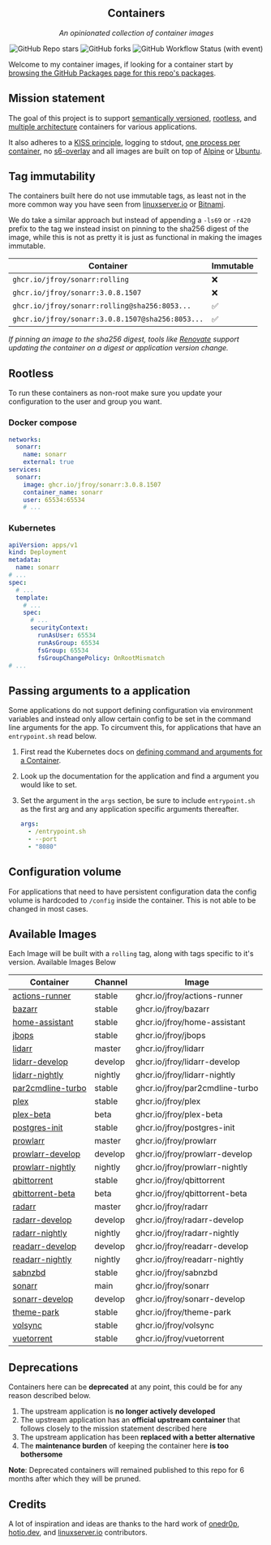 <!---
NOTE: AUTO-GENERATED FILE
to edit this file, instead edit its template at: ./github/scripts/templates/README.md.j2
-->
<div align="center">


## Containers

_An opinionated collection of container images_

</div>

<div align="center">

![GitHub Repo stars](https://img.shields.io/github/stars/jfroy/containers?style=for-the-badge)
![GitHub forks](https://img.shields.io/github/forks/jfroy/containers?style=for-the-badge)
![GitHub Workflow Status (with event)](https://img.shields.io/github/actions/workflow/status/jfroy/containers/release-scheduled.yaml?style=for-the-badge&label=Scheduled%20Release)

</div>

Welcome to my container images, if looking for a container start by [browsing the GitHub Packages page for this repo's packages](https://github.com/jfroy?tab=packages&repo_name=containers).

## Mission statement

The goal of this project is to support [semantically versioned](https://semver.org/), [rootless](https://rootlesscontaine.rs/), and [multiple architecture](https://www.docker.com/blog/multi-arch-build-and-images-the-simple-way/) containers for various applications.

It also adheres to a [KISS principle](https://en.wikipedia.org/wiki/KISS_principle), logging to stdout, [one process per container](https://testdriven.io/tips/59de3279-4a2d-4556-9cd0-b444249ed31e/), no [s6-overlay](https://github.com/just-containers/s6-overlay) and all images are built on top of [Alpine](https://hub.docker.com/_/alpine) or [Ubuntu](https://hub.docker.com/_/ubuntu).

## Tag immutability

The containers built here do not use immutable tags, as least not in the more common way you have seen from [linuxserver.io](https://fleet.linuxserver.io/) or [Bitnami](https://bitnami.com/stacks/containers).

We do take a similar approach but instead of appending a `-ls69` or `-r420` prefix to the tag we instead insist on pinning to the sha256 digest of the image, while this is not as pretty it is just as functional in making the images immutable.

| Container                                          | Immutable |
|----------------------------------------------------|-----------|
| `ghcr.io/jfroy/sonarr:rolling`                   | ❌         |
| `ghcr.io/jfroy/sonarr:3.0.8.1507`                | ❌         |
| `ghcr.io/jfroy/sonarr:rolling@sha256:8053...`    | ✅         |
| `ghcr.io/jfroy/sonarr:3.0.8.1507@sha256:8053...` | ✅         |

_If pinning an image to the sha256 digest, tools like [Renovate](https://github.com/renovatebot/renovate) support updating the container on a digest or application version change._

## Rootless

To run these containers as non-root make sure you update your configuration to the user and group you want.

### Docker compose

```yaml
networks:
  sonarr:
    name: sonarr
    external: true
services:
  sonarr:
    image: ghcr.io/jfroy/sonarr:3.0.8.1507
    container_name: sonarr
    user: 65534:65534
    # ...
```

### Kubernetes

```yaml
apiVersion: apps/v1
kind: Deployment
metadata:
  name: sonarr
# ...
spec:
  # ...
  template:
    # ...
    spec:
      # ...
      securityContext:
        runAsUser: 65534
        runAsGroup: 65534
        fsGroup: 65534
        fsGroupChangePolicy: OnRootMismatch
# ...
```

## Passing arguments to a application

Some applications do not support defining configuration via environment variables and instead only allow certain config to be set in the command line arguments for the app. To circumvent this, for applications that have an `entrypoint.sh` read below.

1. First read the Kubernetes docs on [defining command and arguments for a Container](https://kubernetes.io/docs/tasks/inject-data-application/define-command-argument-container/).
2. Look up the documentation for the application and find a argument you would like to set.
3. Set the argument in the `args` section, be sure to include `entrypoint.sh` as the first arg and any application specific arguments thereafter.

    ```yaml
    args:
      - /entrypoint.sh
      - --port
      - "8080"
    ```

## Configuration volume

For applications that need to have persistent configuration data the config volume is hardcoded to `/config` inside the container. This is not able to be changed in most cases.

## Available Images

Each Image will be built with a `rolling` tag, along with tags specific to it's version. Available Images Below

Container | Channel | Image
--- | --- | ---
[actions-runner](https://github.com/jfroy/containers/pkgs/container/actions-runner) | stable | ghcr.io/jfroy/actions-runner
[bazarr](https://github.com/jfroy/containers/pkgs/container/bazarr) | stable | ghcr.io/jfroy/bazarr
[home-assistant](https://github.com/jfroy/containers/pkgs/container/home-assistant) | stable | ghcr.io/jfroy/home-assistant
[jbops](https://github.com/jfroy/containers/pkgs/container/jbops) | stable | ghcr.io/jfroy/jbops
[lidarr](https://github.com/jfroy/containers/pkgs/container/lidarr) | master | ghcr.io/jfroy/lidarr
[lidarr-develop](https://github.com/jfroy/containers/pkgs/container/lidarr-develop) | develop | ghcr.io/jfroy/lidarr-develop
[lidarr-nightly](https://github.com/jfroy/containers/pkgs/container/lidarr-nightly) | nightly | ghcr.io/jfroy/lidarr-nightly
[par2cmdline-turbo](https://github.com/jfroy/containers/pkgs/container/par2cmdline-turbo) | stable | ghcr.io/jfroy/par2cmdline-turbo
[plex](https://github.com/jfroy/containers/pkgs/container/plex) | stable | ghcr.io/jfroy/plex
[plex-beta](https://github.com/jfroy/containers/pkgs/container/plex-beta) | beta | ghcr.io/jfroy/plex-beta
[postgres-init](https://github.com/jfroy/containers/pkgs/container/postgres-init) | stable | ghcr.io/jfroy/postgres-init
[prowlarr](https://github.com/jfroy/containers/pkgs/container/prowlarr) | master | ghcr.io/jfroy/prowlarr
[prowlarr-develop](https://github.com/jfroy/containers/pkgs/container/prowlarr-develop) | develop | ghcr.io/jfroy/prowlarr-develop
[prowlarr-nightly](https://github.com/jfroy/containers/pkgs/container/prowlarr-nightly) | nightly | ghcr.io/jfroy/prowlarr-nightly
[qbittorrent](https://github.com/jfroy/containers/pkgs/container/qbittorrent) | stable | ghcr.io/jfroy/qbittorrent
[qbittorrent-beta](https://github.com/jfroy/containers/pkgs/container/qbittorrent-beta) | beta | ghcr.io/jfroy/qbittorrent-beta
[radarr](https://github.com/jfroy/containers/pkgs/container/radarr) | master | ghcr.io/jfroy/radarr
[radarr-develop](https://github.com/jfroy/containers/pkgs/container/radarr-develop) | develop | ghcr.io/jfroy/radarr-develop
[radarr-nightly](https://github.com/jfroy/containers/pkgs/container/radarr-nightly) | nightly | ghcr.io/jfroy/radarr-nightly
[readarr-develop](https://github.com/jfroy/containers/pkgs/container/readarr-develop) | develop | ghcr.io/jfroy/readarr-develop
[readarr-nightly](https://github.com/jfroy/containers/pkgs/container/readarr-nightly) | nightly | ghcr.io/jfroy/readarr-nightly
[sabnzbd](https://github.com/jfroy/containers/pkgs/container/sabnzbd) | stable | ghcr.io/jfroy/sabnzbd
[sonarr](https://github.com/jfroy/containers/pkgs/container/sonarr) | main | ghcr.io/jfroy/sonarr
[sonarr-develop](https://github.com/jfroy/containers/pkgs/container/sonarr-develop) | develop | ghcr.io/jfroy/sonarr-develop
[theme-park](https://github.com/jfroy/containers/pkgs/container/theme-park) | stable | ghcr.io/jfroy/theme-park
[volsync](https://github.com/jfroy/containers/pkgs/container/volsync) | stable | ghcr.io/jfroy/volsync
[vuetorrent](https://github.com/jfroy/containers/pkgs/container/vuetorrent) | stable | ghcr.io/jfroy/vuetorrent


## Deprecations

Containers here can be **deprecated** at any point, this could be for any reason described below.

1. The upstream application is **no longer actively developed**
2. The upstream application has an **official upstream container** that follows closely to the mission statement described here
3. The upstream application has been **replaced with a better alternative**
4. The **maintenance burden** of keeping the container here **is too bothersome**

**Note**: Deprecated containers will remained published to this repo for 6 months after which they will be pruned.

## Credits

A lot of inspiration and ideas are thanks to the hard work of [onedr0p](https://github.com/onedr0p/), [hotio.dev](https://hotio.dev/), and [linuxserver.io](https://www.linuxserver.io/) contributors.